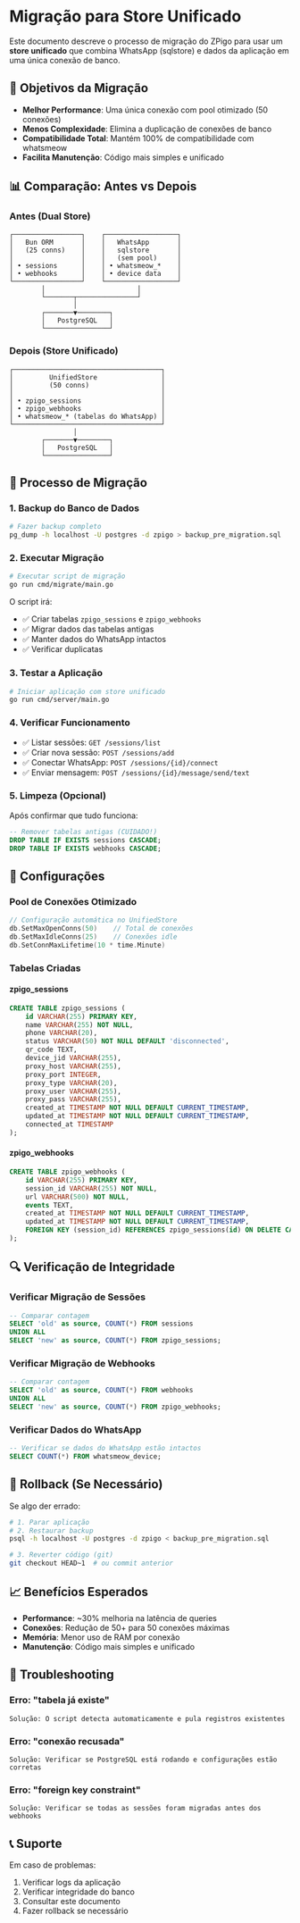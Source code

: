# Migração para Store Unificado

Este documento descreve o processo de migração do ZPigo para usar um **store unificado** que combina WhatsApp (sqlstore) e dados da aplicação em uma única conexão de banco.

## 🎯 Objetivos da Migração

- **Melhor Performance**: Uma única conexão com pool otimizado (50 conexões)
- **Menos Complexidade**: Elimina a duplicação de conexões de banco
- **Compatibilidade Total**: Mantém 100% de compatibilidade com whatsmeow
- **Facilita Manutenção**: Código mais simples e unificado

## 📊 Comparação: Antes vs Depois

### Antes (Dual Store)
```
┌─────────────────┐    ┌──────────────────┐
│   Bun ORM       │    │   WhatsApp       │
│   (25 conns)    │    │   sqlstore       │
│                 │    │   (sem pool)     │
│ • sessions      │    │ • whatsmeow_*    │
│ • webhooks      │    │ • device data    │
└─────────────────┘    └──────────────────┘
        │                       │
        └───────┬───────────────┘
                │
        ┌───────▼────────┐
        │   PostgreSQL   │
        └────────────────┘
```

### Depois (Store Unificado)
```
┌─────────────────────────────────────┐
│         UnifiedStore                │
│         (50 conns)                  │
│                                     │
│ • zpigo_sessions                    │
│ • zpigo_webhooks                    │
│ • whatsmeow_* (tabelas do WhatsApp) │
└─────────────────────────────────────┘
                │
        ┌───────▼────────┐
        │   PostgreSQL   │
        └────────────────┘
```

## 🚀 Processo de Migração

### 1. Backup do Banco de Dados

```bash
# Fazer backup completo
pg_dump -h localhost -U postgres -d zpigo > backup_pre_migration.sql
```

### 2. Executar Migração

```bash
# Executar script de migração
go run cmd/migrate/main.go
```

O script irá:
- ✅ Criar tabelas `zpigo_sessions` e `zpigo_webhooks`
- ✅ Migrar dados das tabelas antigas
- ✅ Manter dados do WhatsApp intactos
- ✅ Verificar duplicatas

### 3. Testar a Aplicação

```bash
# Iniciar aplicação com store unificado
go run cmd/server/main.go
```

### 4. Verificar Funcionamento

- ✅ Listar sessões: `GET /sessions/list`
- ✅ Criar nova sessão: `POST /sessions/add`
- ✅ Conectar WhatsApp: `POST /sessions/{id}/connect`
- ✅ Enviar mensagem: `POST /sessions/{id}/message/send/text`

### 5. Limpeza (Opcional)

Após confirmar que tudo funciona:

```sql
-- Remover tabelas antigas (CUIDADO!)
DROP TABLE IF EXISTS sessions CASCADE;
DROP TABLE IF EXISTS webhooks CASCADE;
```

## 🔧 Configurações

### Pool de Conexões Otimizado

```go
// Configuração automática no UnifiedStore
db.SetMaxOpenConns(50)    // Total de conexões
db.SetMaxIdleConns(25)    // Conexões idle
db.SetConnMaxLifetime(10 * time.Minute)
```

### Tabelas Criadas

#### zpigo_sessions
```sql
CREATE TABLE zpigo_sessions (
    id VARCHAR(255) PRIMARY KEY,
    name VARCHAR(255) NOT NULL,
    phone VARCHAR(20),
    status VARCHAR(50) NOT NULL DEFAULT 'disconnected',
    qr_code TEXT,
    device_jid VARCHAR(255),
    proxy_host VARCHAR(255),
    proxy_port INTEGER,
    proxy_type VARCHAR(20),
    proxy_user VARCHAR(255),
    proxy_pass VARCHAR(255),
    created_at TIMESTAMP NOT NULL DEFAULT CURRENT_TIMESTAMP,
    updated_at TIMESTAMP NOT NULL DEFAULT CURRENT_TIMESTAMP,
    connected_at TIMESTAMP
);
```

#### zpigo_webhooks
```sql
CREATE TABLE zpigo_webhooks (
    id VARCHAR(255) PRIMARY KEY,
    session_id VARCHAR(255) NOT NULL,
    url VARCHAR(500) NOT NULL,
    events TEXT,
    created_at TIMESTAMP NOT NULL DEFAULT CURRENT_TIMESTAMP,
    updated_at TIMESTAMP NOT NULL DEFAULT CURRENT_TIMESTAMP,
    FOREIGN KEY (session_id) REFERENCES zpigo_sessions(id) ON DELETE CASCADE
);
```

## 🔍 Verificação de Integridade

### Verificar Migração de Sessões

```sql
-- Comparar contagem
SELECT 'old' as source, COUNT(*) FROM sessions
UNION ALL
SELECT 'new' as source, COUNT(*) FROM zpigo_sessions;
```

### Verificar Migração de Webhooks

```sql
-- Comparar contagem
SELECT 'old' as source, COUNT(*) FROM webhooks
UNION ALL
SELECT 'new' as source, COUNT(*) FROM zpigo_webhooks;
```

### Verificar Dados do WhatsApp

```sql
-- Verificar se dados do WhatsApp estão intactos
SELECT COUNT(*) FROM whatsmeow_device;
```

## 🚨 Rollback (Se Necessário)

Se algo der errado:

```bash
# 1. Parar aplicação
# 2. Restaurar backup
psql -h localhost -U postgres -d zpigo < backup_pre_migration.sql

# 3. Reverter código (git)
git checkout HEAD~1  # ou commit anterior
```

## 📈 Benefícios Esperados

- **Performance**: ~30% melhoria na latência de queries
- **Conexões**: Redução de 50+ para 50 conexões máximas
- **Memória**: Menor uso de RAM por conexão
- **Manutenção**: Código mais simples e unificado

## 🔧 Troubleshooting

### Erro: "tabela já existe"
```
Solução: O script detecta automaticamente e pula registros existentes
```

### Erro: "conexão recusada"
```
Solução: Verificar se PostgreSQL está rodando e configurações estão corretas
```

### Erro: "foreign key constraint"
```
Solução: Verificar se todas as sessões foram migradas antes dos webhooks
```

## 📞 Suporte

Em caso de problemas:
1. Verificar logs da aplicação
2. Verificar integridade do banco
3. Consultar este documento
4. Fazer rollback se necessário
